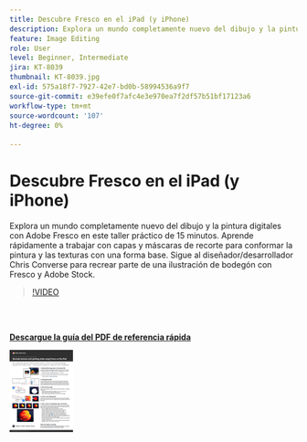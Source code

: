 ```yaml
---
title: Descubre Fresco en el iPad (y iPhone)
description: Explora un mundo completamente nuevo del dibujo y la pintura digitales con Adobe Fresco en este taller práctico de 15 minutos
feature: Image Editing
role: User
level: Beginner, Intermediate
jira: KT-8039
thumbnail: KT-8039.jpg
exl-id: 575a18f7-7927-42e7-bd0b-58994536a9f7
source-git-commit: e39efe0f7afc4e3e970ea7f2df57b51bf17123a6
workflow-type: tm+mt
source-wordcount: '107'
ht-degree: 0%

---
```


# Descubre Fresco en el iPad (y iPhone)

Explora un mundo completamente nuevo del dibujo y la pintura digitales con Adobe Fresco en este taller práctico de 15 minutos. Aprende rápidamente a trabajar con capas y máscaras de recorte para conformar la pintura y las texturas con una forma base. Sigue al diseñador/desarrollador Chris Converse para recrear parte de una ilustración de bodegón con Fresco y Adobe Stock.

>[!VIDEO](https://video.tv.adobe.com/v/3410419?hidetitle=true&captions=spa)

<br> 

[**Descargue la guía del PDF de referencia rápida**](../quick-reference/Frescoworkshop.pdf)

[![Imagen de la primera página de la guía de referencia rápida](assets/FrescoworkshopPage1.png)](../quick-reference/Frescoworkshop.pdf)